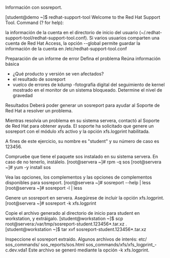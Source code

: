 Información con sosreport.

[student@demo ~]$ redhat-support-tool
Welcome to the Red Hat Support Tool.
Command (? for help):

la información de la cuenta en el directorio de inicio del usuario (~/.redhat-support-tool/redhat-support-tool.conf).
Si varios usuarios comparten una cuenta de Red Hat Access, la opción --global permite guardar la información de la cuenta en
/etc/redhat-support-tool.conf


Preparación de un informe de error
Defina el problema
Reúna información básica
 - ¿Qué producto y versión se ven afectados?
 - el resultado de sosreport
 - vuelco de errores de kdump 
 -fotografía digital del seguimiento de kernel mostrado en el monitor de un sistema bloqueado.
Determine el nivel de gravedad
 
Resultados
Deberá poder generar un sosreport para ayudar al Soporte de Red Hat a resolver un problema.

Mientras resolvía un problema en su sistema servera, contactó al Soporte de Red Hat para obtener ayuda. El soporte ha solicitado que genere un sosreport con el módulo xfs activo y la opción xfs.logprint habilitada.

A fines de este ejercicio, su nombre es "student" y su número de caso es 123456.

Compruebe que tiene el paquete sos instalado en su sistema servera. En caso de no tenerlo, instálelo.
[root@servera ~]# rpm -q sos
[root@servera ~]# yum -y install sos

Vea las opciones, los complementos y las opciones de complementos disponibles para sosreport.
[root@servera ~]# sosreport --help | less
[root@servera ~]# sosreport -l | less

Genere un sosreport en servera. Asegúrese de incluir la opción xfs.logprint.
[root@servera ~]# sosreport -k xfs.logprint

Copie el archivo generado al directorio de inicio para student en workstation, y extráigalo.
[student@workstation ~]$ scp root@servera:/var/tmp/sosreport-student.123456*.tar.xz .
[student@workstation ~]$ tar xvf sosreport-student.123456*.tar.xz

Inspeccione el sosreport extraído. Algunos archivos de interés:
etc/
sos_commands/
sos_reports/sos.html
sos_commands/xfs/xfs_logprint_-c.dev.vda1
Este archivo se generó mediante la opción -k xfs.logprint.
